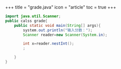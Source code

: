 +++
title = "grade.java"
icon = "article"
toc = true
+++
``` java
import java.util.Scanner;
public calss grade{
    public static void main(String[] args){
        system.out.println("输入分数：");
        Scanner reader=new Scanner(System.in);

        int x=reader.nestInt();
        ;

    }
}
```